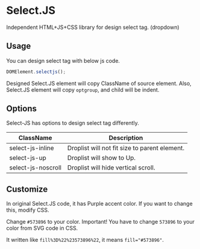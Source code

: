 # Select.JS
Independent HTML+JS+CSS library for design select tag. (dropdown)


## Usage
You can design select tag with below js code.
```javascript
DOMElement.selectjs();
```
Designed Select.JS element will copy ClassName of source element.
Also, Select.JS element will copy `optgroup`, and child will be indent.


## Options
Select-JS has options to design select tag differently.

ClassName | Description
--------- | -----------
select-js-inline | Droplist will not fit size to parent element.
select-js-up | Droplist will show to Up.
select-js-noscroll | Droplist will hide vertical scroll.


## Customize
In original Select.JS code, it has Purple accent color.
If you want to change this, modify CSS.

Change `#573896` to your color.
Important! You have to change `573896` to your color from SVG code in CSS.

It written like `fill%3D%22%23573896%22`, it means `fill="#573896"`.

